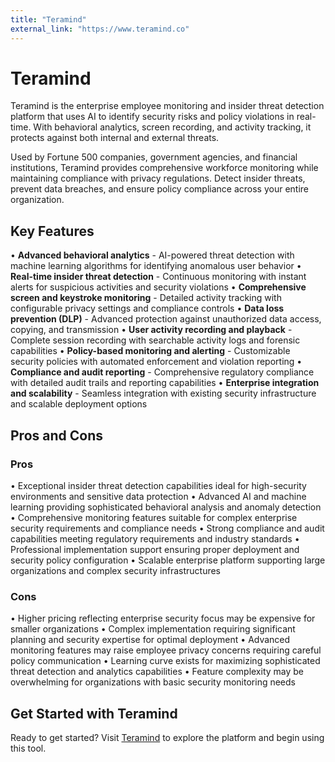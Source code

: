 ```yaml
---
title: "Teramind"
external_link: "https://www.teramind.co"
---
```


# Teramind

Teramind is the enterprise employee monitoring and insider threat detection platform that uses AI to identify security risks and policy violations in real-time. With behavioral analytics, screen recording, and activity tracking, it protects against both internal and external threats.

Used by Fortune 500 companies, government agencies, and financial institutions, Teramind provides comprehensive workforce monitoring while maintaining compliance with privacy regulations. Detect insider threats, prevent data breaches, and ensure policy compliance across your entire organization.

## Key Features

• **Advanced behavioral analytics** - AI-powered threat detection with machine learning algorithms for identifying anomalous user behavior
• **Real-time insider threat detection** - Continuous monitoring with instant alerts for suspicious activities and security violations
• **Comprehensive screen and keystroke monitoring** - Detailed activity tracking with configurable privacy settings and compliance controls
• **Data loss prevention (DLP)** - Advanced protection against unauthorized data access, copying, and transmission
• **User activity recording and playback** - Complete session recording with searchable activity logs and forensic capabilities
• **Policy-based monitoring and alerting** - Customizable security policies with automated enforcement and violation reporting
• **Compliance and audit reporting** - Comprehensive regulatory compliance with detailed audit trails and reporting capabilities
• **Enterprise integration and scalability** - Seamless integration with existing security infrastructure and scalable deployment options

## Pros and Cons

### Pros
• Exceptional insider threat detection capabilities ideal for high-security environments and sensitive data protection
• Advanced AI and machine learning providing sophisticated behavioral analysis and anomaly detection
• Comprehensive monitoring features suitable for complex enterprise security requirements and compliance needs
• Strong compliance and audit capabilities meeting regulatory requirements and industry standards
• Professional implementation support ensuring proper deployment and security policy configuration
• Scalable enterprise platform supporting large organizations and complex security infrastructures

### Cons
• Higher pricing reflecting enterprise security focus may be expensive for smaller organizations
• Complex implementation requiring significant planning and security expertise for optimal deployment
• Advanced monitoring features may raise employee privacy concerns requiring careful policy communication
• Learning curve exists for maximizing sophisticated threat detection and analytics capabilities
• Feature complexity may be overwhelming for organizations with basic security monitoring needs

## Get Started with Teramind

Ready to get started? Visit [Teramind](https://www.teramind.co) to explore the platform and begin using this tool.